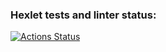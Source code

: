 ### Hexlet tests and linter status:
[![Actions Status](https://github.com/D03R90/java-project-71/actions/workflows/hexlet-check.yml/badge.svg)](https://github.com/D03R90/java-project-71/actions)